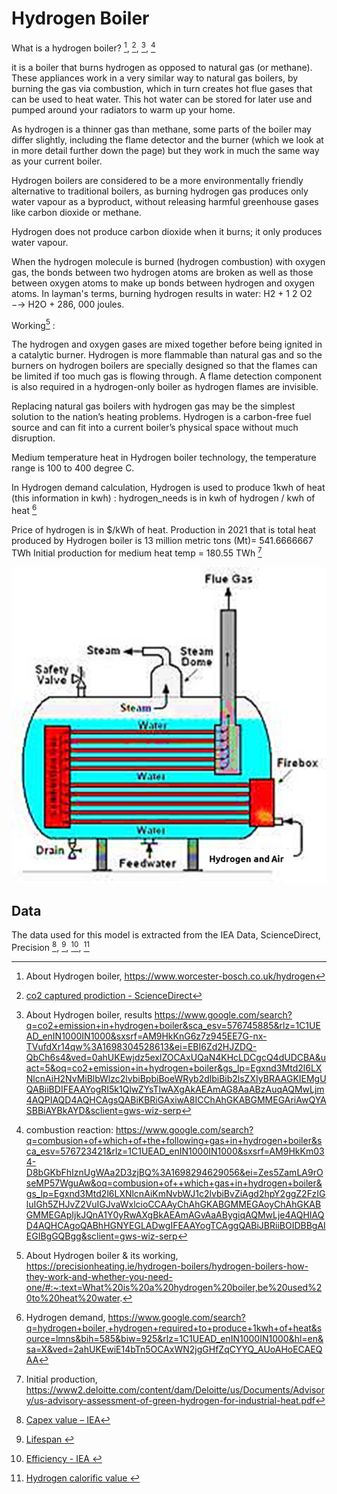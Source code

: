 # Hydrogen Boiler

What is a hydrogen boiler? [^8], [^6], [^10], [^11]

it is a boiler that burns hydrogen as opposed to natural gas (or methane). These appliances work in a very similar way to natural gas boilers, by burning the gas via combustion, which in turn creates hot flue gases that can be used to heat water. This hot water can be stored for later use and pumped around your radiators to warm up your home.

As hydrogen is a thinner gas than methane, some parts of the boiler may differ slightly, including the flame detector and the burner (which we look at in more detail further down the page) but they work in much the same way as your current boiler.

Hydrogen boilers are considered to be a more environmentally friendly alternative to traditional boilers, as burning hydrogen gas produces only water vapour as a byproduct, without releasing harmful greenhouse gases like carbon dioxide or methane.

Hydrogen does not produce carbon dioxide when it burns; it only produces water vapour.

When the hydrogen molecule is burned (hydrogen combustion) with oxygen gas, the bonds between two hydrogen atoms are broken as well as those between oxygen atoms to make up bonds between hydrogen and oxygen atoms. In layman's terms, burning hydrogen results in water: H2 + 1 2 O2 −→ H2O + 286, 000 joules.

Working[^9] :

The hydrogen and oxygen gases are mixed together before being ignited in a catalytic burner. Hydrogen is more flammable than natural gas and so the burners on hydrogen boilers are specially designed so that the flames can be limited if too much gas is flowing through. A flame detection component is also required in a hydrogen-only boiler as hydrogen flames are invisible.

Replacing natural gas boilers with hydrogen gas may be the simplest solution to the nation’s heating problems. Hydrogen is a carbon-free fuel source and can fit into a current boiler’s physical space without much disruption.

Medium temperature heat in Hydrogen boiler technology, the temperature range is 100 to 400 degree C.

In Hydrogen demand calculation, Hydrogen is used to produce 1kwh of heat (this information in kwh) : hydrogen_needs is in 
kwh of hydrogen / kwh of heat [^5]

Price of hydrogen is in $/kWh of heat.
Production in 2021 that is total heat produced by Hydrogen boiler is 13 million metric tons (Mt)= 541.6666667 TWh
Initial production for medium heat temp = 180.55 TWh [^7]

![img.png](img.png)

## Data
The data used for this model is extracted from the IEA Data, ScienceDirect, Precision [^1], [^2], [^3], [^4]


[^1]: [Capex value – IEA](https://iea.blob.core.windows.net/assets/2ceb17b8-474f-4154-aab5-4d898f735c17/IEAGHRassumptions_final.pdf)

[^2]: [Lifespan ](https://heatable.co.uk/boiler-advice/hydrogen-boilers)

[^3]: [Efficiency - IEA ](https://iea.blob.core.windows.net/assets/2ceb17b8-474f-4154-aab5-4d898f735c17/IEAGHRassumptions_final.pdf)

[^4]: [Hydrogen calorific value ](https://www.google.com/search?q=hydrogen+calorific+value+kj%2Fkg&rlz=1C1UEAD_enIN1000IN1000&oq=hydrogen+colorific+value+&gs_lcrp=EgZjaHJvbWUqCQgCEAAYDRiABDIGCAAQRRg5MgkIARAAGA0YgAQyCQgCEAAYDRiABDIJCAMQABgNGIAEMgkIBBAAGA0YgAQyCQgFEAAYDRiABDIJCAYQABgNGIAEMgkIBxAAGA0YgAQyCAgIEAAYFhgeMgoICRAAGA8YFhge0gEJMTI3MDhqMGo3qAIAsAIA&sourceid=chrome&ie=UTF-8)

[^5]: Hydrogen demand, https://www.google.com/search?q=hydrogen+boiler,+hydrogen+required+to+produce+1kwh+of+heat&source=lmns&bih=585&biw=925&rlz=1C1UEAD_enIN1000IN1000&hl=en&sa=X&ved=2ahUKEwiE14bTn5OCAxWN2jgGHfZqCYYQ_AUoAHoECAEQAA

[^6]: [co2 captured prodiction - ScienceDirect](https://pdf.sciencedirectassets.com/277910/1-s2.0-S1876610211X00036/1-s2.0-S1876610211001068/main.pdf?X-Amz-Security-Token=IQoJb3JpZ2luX2VjEAUaCXVzLWVhc3QtMSJIMEYCIQCUi66H3VrBTb6xyGLn18jpCIItw65A6P1%2FkW%2FjVrE7zAIhAK0ywvPnEvVgX1fbRA8OcbqHqL0TYWrGtQ5PUD8eyROZKrMFCC4QBRoMMDU5MDAzNTQ2ODY1IgzkIfP0pfgKA52ndc0qkAUzGiakLN40DPDwey%2FU%2FfWQ1qBWce%2Ba%2BkdL4d7oxyhY4IdiOH%2BA2c4gLSLfvSOQwVL8z19cLYOOQ36D3v%2FVyj62GQdbBqHOerFwcg6wJ4GCidql%2B9mygUP9Llq5rEWZn4%2F5bUDCQnDHdOqOrTKnFcNpjYYBkiGd%2FD0e3cF%2Bg%2BIg9jWPZc4HE6W3EwJDZz00hzQ%2FOh4%2FPYuBu6FfsAV1wsj%2BE6LNpq%2FSkx0D1K3CVRKByrnbpjBngzEHQKCpLS1gRMezfJtOovZu5nQQj7Ly88QkGbI8DtwVwxI%2BlG2HzI2%2B%2BggZ37crUByCCbJ8Fe1WKQC7%2BEf8hc1t3inUBO7c957aCB%2BkMGBQqWCjhm3J2yFesHiT%2BLccZkgHFBrA6UZLxpnBmwSM%2F6Iz7%2BvT%2FicUw1K0d6amvrdh4SIMHkg%2Bb3UiqWe31FsMGFh%2BMbz8GfGV%2FKqmKSx%2FBrxG4DbF%2Bhh4lwigjrKdqM3doWz8cnMQgO3hYSBWpSTlbJ9hscZcFJVv7sK0p84KMNKjry6DYZo9jwpGlHhFcG%2FU2wfatdAczaWfjhyH46Vh2p%2FXQeJaTHsnzcuKQu%2BWscUFf1iPc3XnNOFLThKAQZ2Xm6zJTIO6veNBUs48yg2KiCRLwYjHfKfl9zpx2dZrD4VaqlBI6eAnDRXqOjpp3hillYc3u9%2BF1UxIIRl12oHYCwEK0ZEwWyJNBv00YuAJcgsBfdo8%2BM3zudWft0KdxXBuEPn8RF6xPtTJFv89vM5NflsTg6%2BejzBjL6XLNwA854IOnZ3eyDvCWwpcaUkdBm%2F8jtTXVJTpwAll85FnVQg5xGd6RV%2BSMwLAgLDMnG%2FvHH%2BdlU7sxekyqVeFA88BrmTJRUlBozqJbVcITzDyytmpBjqwAXB5dkkY1eZbEeSNj67F9GfFLb7hbT7tqYWZ5Szot4u0K5IQH393LiZqbg1O9uaGvtAskvMZIfu%2FdS5mdt%2FYPgf4hpYazTo5dSAI67fCNvBQyj6UeGVKVH5U41crl5GSALufhDs6yf9TsEXMNW6DgU7DUGw7vnscz79S93FnxJhonhood4LIHefhZFLd%2BgSJ7IaKvSxkKF4UkBA%2F8EQEAaIfYk89gJu29YqCQVy36mNn&X-Amz-Algorithm=AWS4-HMAC-SHA256&X-Amz-Date=20231023T131231Z&X-Amz-SignedHeaders=host&X-Amz-Expires=300&X-Amz-Credential=ASIAQ3PHCVTYSWNP35JB%2F20231023%2Fus-east-1%2Fs3%2Faws4_request&X-Amz-Signature=0cb9cbc9090430e18f013f76a7ca55a07307408b9c2793ee047c2331082b80c1&hash=d533087c739f70b2638246e53a35b75f3f322b72886f09435b3b3a39371e9e77&host=68042c943591013ac2b2430a89b270f6af2c76d8dfd086a07176afe7c76c2c61&pii=S1876610211001068&tid=spdf-aea0f009-0421-4850-ac55-309a65cf06c0&sid=bf477a3b6856d342ee2be2c696267d6598edgxrqb&type=client&tsoh=d3d3LnNjaWVuY2VkaXJlY3QuY29t&ua=13085c5407045402520208&rr=81aa3b6bfdbb3c0c&cc=in)

[^7]: Initial production, https://www2.deloitte.com/content/dam/Deloitte/us/Documents/Advisory/us-advisory-assessment-of-green-hydrogen-for-industrial-heat.pdf

[^8]: About Hydrogen boiler, https://www.worcester-bosch.co.uk/hydrogen

[^9]: About Hydrogen boiler & its working, https://precisionheating.ie/hydrogen-boilers/hydrogen-boilers-how-they-work-and-whether-you-need-one/#:~:text=What%20is%20a%20hydrogen%20boiler,be%20used%20to%20heat%20water.

[^10]: About Hydrogen boiler, results https://www.google.com/search?q=co2+emission+in+hydrogen+boiler&sca_esv=576745885&rlz=1C1UEAD_enIN1000IN1000&sxsrf=AM9HkKnG6z7z945EE7G-nx-TVufdXr14qw%3A1698304528613&ei=EBI6Zd2HJZDQ-QbCh6s4&ved=0ahUKEwjdz5exlZOCAxUQaN4KHcLDCgcQ4dUDCBA&uact=5&oq=co2+emission+in+hydrogen+boiler&gs_lp=Egxnd3Mtd2l6LXNlcnAiH2NvMiBlbWlzc2lvbiBpbiBoeWRyb2dlbiBib2lsZXIyBRAAGKIEMgUQABiiBDIFEAAYogRI5k1QlwZYsTlwAXgAkAEAmAG8AaABzAuqAQMwLjm4AQPIAQD4AQHCAgsQABiKBRiGAxiwA8ICChAhGKABGMMEGAriAwQYASBBiAYBkAYD&sclient=gws-wiz-serp

[^11]: combustion reaction: https://www.google.com/search?q=combusion+of+which+of+the+following+gas+in+hydrogen+boiler&sca_esv=576723421&rlz=1C1UEAD_enIN1000IN1000&sxsrf=AM9HkKm034-D8bGKbFhIznUgWAa2D3zjBQ%3A1698294629056&ei=Zes5ZamLA9rOseMP57WguAw&oq=combusion+of++which+gas+in+hydrogen+boiler&gs_lp=Egxnd3Mtd2l6LXNlcnAiKmNvbWJ1c2lvbiBvZiAgd2hpY2ggZ2FzIGluIGh5ZHJvZ2VuIGJvaWxlcioCCAAyChAhGKABGMMEGAoyChAhGKABGMMEGApIjkJQnA1Y0yRwAXgBkAEAmAGvAaABygiqAQMwLje4AQHIAQD4AQHCAgoQABhHGNYEGLADwgIFEAAYogTCAggQABiJBRiiBOIDBBgAIEGIBgGQBgg&sclient=gws-wiz-serp  
